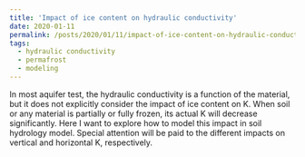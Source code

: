 ```yaml
---
title: 'Impact of ice content on hydraulic conductivity'
date: 2020-01-11
permalink: /posts/2020/01/11/impact-of-ice-content-on-hydraulic-conductivity/
tags:
  - hydraulic conductivity
  - permafrost
  - modeling
---
```

In most aquifer test, the hydraulic conductivity is a function of the material, but it does not explicitly consider the impact of ice content on K.
When soil or any material is partially or fully frozen, its actual K will decrease significantly. Here I want to explore how to model this impact in soil hydrology model. Special attention will be paid to the different impacts on vertical and horizontal K, respectively.
